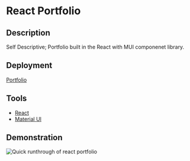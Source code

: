 # React Portfolio

## Description

Self Descriptive; Portfolio built in the React with MUI componenet library.

## Deployment

[Portfolio](https://jasonluxie.github.io/r-portfolio/)

## Tools

-   [React](https://reactjs.org/)
-   [Material UI](https://mui.com/)

## Demonstration

![Quick runthrough of react portfolio](./readme/r-portfolio.gif)
